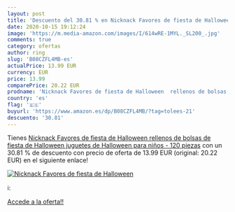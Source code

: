 ```yaml
---
layout: post
title: 'Descuento del 30.81 % en Nicknack Favores de fiesta de Halloween '
date: 2020-10-15 19:12:24
image: 'https://m.media-amazon.com/images/I/614wRE-1MYL._SL200_.jpg'
comments: true
category: ofertas
author: ring
slug: 'B08CZFL4MB-es'
actualPrice: 13.99 EUR
currency: EUR
price: 13.99
comparePrice: 20.22 EUR
prodname: 'Nicknack Favores de fiesta de Halloween  rellenos de bolsas de fiesta de Halloween  juguetes de Halloween para niños - 120 piezas'
country: 'es'
flag: '🇪🇸'
buyurl: 'https://www.amazon.es/dp/B08CZFL4MB/?tag=tolees-21'
descuento: '30.81'
---
```


Tienes [Nicknack Favores de fiesta de Halloween  rellenos de bolsas de fiesta de Halloween  juguetes de Halloween para niños - 120 piezas](https://www.amazon.es/dp/B08CZFL4MB/?tag=tolees-21) con un 30.81 % de descuento con precio de oferta de 13.99 EUR (original: 20.22 EUR) en el siguiente enlace!

[![Nicknack Favores de fiesta de Halloween ](https://m.media-amazon.com/images/I/614wRE-1MYL._SL200_.jpg)](https://www.amazon.es/dp/B08CZFL4MB/?tag=tolees-21)

ℹ️:


[Accede a la oferta!!](https://www.amazon.es/dp/B08CZFL4MB/?tag=tolees-21)
